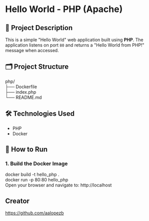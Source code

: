 # Hello World - PHP (Apache)

## 📄 Project Description
This is a simple "Hello World" web application built using **PHP**. The application listens on port `80` and returns a "Hello World from PHP!" message when accessed.

## 🗂 Project Structure
php/ <br>
├── Dockerfile<br> 
├── index.php <br>
└── README.md

## 🛠 Technologies Used
- PHP
- Docker

## 🚀 How to Run

### 1. Build the Docker Image
docker build -t hello_php .<br>
docker run -p 80:80 hello_php<br>
Open your browser and navigate to: http://localhost

## Creator
https://github.com/aalopezb